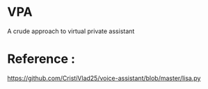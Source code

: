 # VPA
A crude approach to virtual private assistant

# Reference :

https://github.com/CristiVlad25/voice-assistant/blob/master/lisa.py
